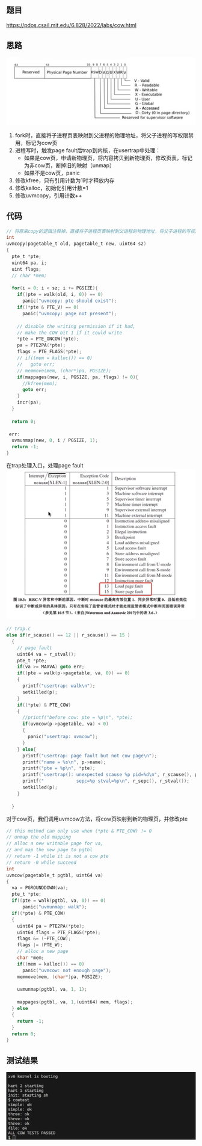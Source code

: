 ## 题目
https://pdos.csail.mit.edu/6.828/2022/labs/cow.html


## 思路
![alt text](image-5.png)
1. fork时，直接将子进程页表映射到父进程的物理地址，将父子进程的写权限禁用，标记为cow页
2. 进程写时，触发page fault后trap到内核，在usertrap中处理：
     - 如果是cow页，申请新物理页，将内容拷贝到新物理页，修改页表，标记为非cow页，断掉旧的映射（unmap）
     - 如果不是cow页，panic
3. 修改kfree，只有引用计数为1时才释放内存
4. 修改kalloc，初始化引用计数=1
5. 修改uvmcopy，引用计数++


## 代码
```C
// 将原来copy的逻辑注释掉，直接将子进程页表映射到父进程的物理地址，将父子进程的写权限禁用，标记为cow页
int
uvmcopy(pagetable_t old, pagetable_t new, uint64 sz)
{
  pte_t *pte;
  uint64 pa, i;
  uint flags;
  // char *mem;

  for(i = 0; i < sz; i += PGSIZE){
    if((pte = walk(old, i, 0)) == 0)
      panic("uvmcopy: pte should exist");
    if((*pte & PTE_V) == 0)
      panic("uvmcopy: page not present");

    // disable the writing permission if it had,
    // make the COW bit 1 if it could write
    *pte = PTE_ONCOW(*pte);
    pa = PTE2PA(*pte);
    flags = PTE_FLAGS(*pte);
    // if((mem = kalloc()) == 0)
    //   goto err;
    // memmove(mem, (char*)pa, PGSIZE);
    if(mappages(new, i, PGSIZE, pa, flags) != 0){
      //kfree(mem);
      goto err;
    }
    incr(pa);
  }
  
  return 0;

 err:
  uvmunmap(new, 0, i / PGSIZE, 1);
  return -1;
}
```

在trap处理入口，处理page fault
![alt text](image-6.png)
```c
// trap.c
else if(r_scause() == 12 || r_scause() == 15 )
  {
    // page fault
    uint64 va = r_stval();
    pte_t *pte;
    if(va >= MAXVA) goto err;
    if((pte = walk(p->pagetable, va, 0)) == 0)
    {
      printf("usertrap: walk\n");
      setkilled(p);
    }
    if((*pte) & PTE_COW)
    {
      //printf("before cow: pte = %p\n", *pte);
      if(uvmcow(p->pagetable, va) < 0)
      {
        panic("usertrap: uvmcow");
      }
    } else{
      printf("usertrap: page fault but not cow page\n");
      printf("name = %s\n", p->name);
      printf("pte = %p\n", *pte);
      printf("usertrap(): unexpected scause %p pid=%d\n", r_scause(), p->pid);
      printf("            sepc=%p stval=%p\n", r_sepc(), r_stval());
      setkilled(p);
    }

  }
```
对于cow页，我们调用uvmcow方法，将cow页映射到新的物理页，并修改pte
```C
// this method can only use when (*pte & PTE_COW) != 0
// unmap the old mapping
// alloc a new writable page for va, 
// and map the new page to pgtbl
// return -1 while it is not a cow pte
// return -0 while succeed
int
uvmcow(pagetable_t pgtbl, uint64 va)
{
  va = PGROUNDDOWN(va);
  pte_t *pte;
  if((pte = walk(pgtbl, va, 0)) == 0)
      panic("uvmunmap: walk");
  if((*pte) & PTE_COW)
  {
    uint64 pa = PTE2PA(*pte);
    uint64 flags = PTE_FLAGS(*pte);
    flags &= (~PTE_COW);
    flags |= (PTE_W);
    // alloc a new page
    char *mem;
    if((mem = kalloc()) == 0)
      panic("uvmcow: not enough page");
    memmove(mem, (char*)pa, PGSIZE);

    uvmunmap(pgtbl, va, 1, 1);

    mappages(pgtbl, va, 1,(uint64) mem, flags);
  } else
  {
    return -1;
  }
  return 0;
}
```




## 测试结果
![alt text](image-2.png)


